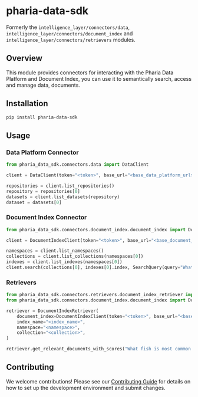 # pharia-data-sdk

Formerly the `intelligence_layer/connectors/data`, `intelligence_layer/connectors/document_index` and `intelligence_layer/connectors/retrievers` modules.

## Overview

This module provides connectors for interacting with the Pharia Data Platform and Document Index, you can use it to semantically search, access and manage data, documents. 

## Installation

```bash
pip install pharia-data-sdk
```

## Usage

### Data Platform Connector

```python
from pharia_data_sdk.connectors.data import DataClient

client = DataClient(token="<token>", base_url="<base_data_platform_url>")

repositories = client.list_repositories()
repository = repositories[0]
datasets = client.list_datasets(repository)
dataset = datasets[0]
```

### Document Index Connector

```python
from pharia_data_sdk.connectors.document_index.document_index import DocumentIndexClient, SearchQuery

client = DocumentIndexClient(token="<token>", base_url="<base_document_index_url>")

namespaces = client.list_namespaces()
collections = client.list_collections(namespaces[0])
indexes = client.list_indexes(namespaces[0])
client.search(collections[0], indexes[0].index, SearchQuery(query="What fish is most common in swedish lakes?"))
```

### Retrievers

```python
from pharia_data_sdk.connectors.retrievers.document_index_retriever import DocumentIndexRetriever
from pharia_data_sdk.connectors.document_index.document_index import DocumentIndexClient

retriever = DocumentIndexRetriever(
    document_index=DocumentIndexClient(token="<token>", base_url="<base_document_index_url>"),
    index_name="<index_name>",
    namespace="<namespace>",
    collection="<collection>",
)

retriever.get_relevant_documents_with_scores("What fish is most common in swedish lakes?")
```

## Contributing

We welcome contributions! Please see our [Contributing Guide](https://github.com/Aleph-Alpha/pharia-data-sdk/blob/main/CONTRIBUTING.md) for details on how to set up the development environment and submit changes.
